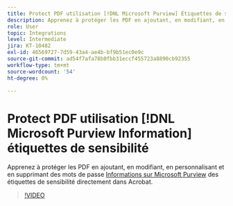 ```yaml
---
title: Protect PDF utilisation [!DNL Microsoft Purview] Étiquettes de sensibilité
description: Apprenez à protéger les PDF en ajoutant, en modifiant, en personnalisant et en supprimant des mots de passe [!DNL Microsoft Purview] Étiquettes de sensibilité directement dans Acrobat
role: User
topic: Integrations
level: Intermediate
jira: KT-10482
exl-id: 46569727-7d59-43a4-ae4b-bf9b51ec0e9c
source-git-commit: ad54f7afa78b0fbb31eccf455723a8890cb92355
workflow-type: tm+mt
source-wordcount: '54'
ht-degree: 0%

---
```


# Protect PDF utilisation [!DNL Microsoft Purview Information] étiquettes de sensibilité

Apprenez à protéger les PDF en ajoutant, en modifiant, en personnalisant et en supprimant des mots de passe [Informations sur Microsoft Purview](https://learn.microsoft.com/en-us/microsoft-365/compliance/information-protection?view=o365-worldwide) des étiquettes de sensibilité directement dans Acrobat.

>[!VIDEO](https://video.tv.adobe.com/v/3410552?quality=12&learn=on&hidetitle=true)
